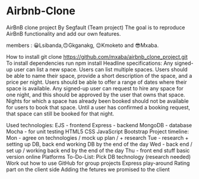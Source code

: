 # Airbnb-Clone
AirBnB
clone project By Segfault (Team project) The goal is to reproduce AirBnB functionality and add our own features.

members : 😀Lsibanda,🙃Gkganakg, 😉Kmoketo and 😎Mxaba.

How to install
git clone https://github.com/mxaba/airbnb_clone_project.git
To install dependencies run npm install
Headline specifications:
Any signed-up user can list a new space. Users can list multiple spaces. Users should be able to name their space, provide a short description of the space, and a price per night. Users should be able to offer a range of dates where their space is available. Any signed-up user can request to hire any space for one night, and this should be approved by the user that owns that space. Nights for which a space has already been booked should not be available for users to book that space. Until a user has confirmed a booking request, that space can still be booked for that night.

Used technologies:
EJS - frontend
Express - backend
MongoDB - database
Mocha - for unit testing
HTML5
CSS
JavaScript
Bootstrap
Project timeline:
Mon - agree on technologies / mock up plan / + research
Tue - research + setting up DB, back end working DB by the end of the day
Wed - back end / set up / working back end by the end of the day
Thu - front end stuff basic version online
Platforms
To-Do-List:
Pick DB technology (research needed)
Work out how to use GitHub for group projects
Express play-around
Rating part on the client side
Adding the fetures we promised to the client

